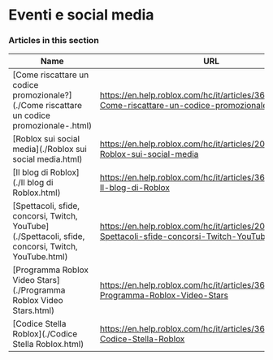 # Eventi e social media  
### Articles in this section
Name|URL
-|-
[Come riscattare un codice promozionale?](./Come riscattare un codice promozionale-.html) |https://en.help.roblox.com/hc/it/articles/360029650831-Come-riscattare-un-codice-promozionale-
[Roblox sui social media](./Roblox sui social media.html) |https://en.help.roblox.com/hc/it/articles/206596923-Roblox-sui-social-media
[Il blog di Roblox](./Il blog di Roblox.html) |https://en.help.roblox.com/hc/it/articles/360029134331-Il-blog-di-Roblox
[Spettacoli, sfide, concorsi, Twitch, YouTube](./Spettacoli, sfide, concorsi, Twitch, YouTube.html) |https://en.help.roblox.com/hc/it/articles/206581313-Spettacoli-sfide-concorsi-Twitch-YouTube
[Programma Roblox Video Stars](./Programma Roblox Video Stars.html) |https://en.help.roblox.com/hc/it/articles/360026092011-Programma-Roblox-Video-Stars
[Codice Stella Roblox](./Codice Stella Roblox.html) |https://en.help.roblox.com/hc/it/articles/360026181292-Codice-Stella-Roblox